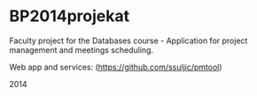 BP2014projekat
==============

Faculty project for the Databases course - Application for project management and meetings scheduling.

Web app and services: (https://github.com/ssuljic/pmtool)

2014
